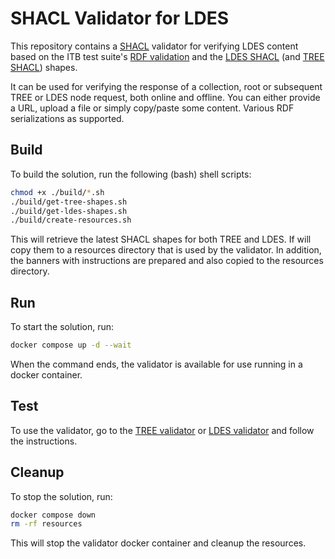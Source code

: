 # SHACL Validator for LDES
This repository contains a [SHACL](https://www.w3.org/TR/shacl/) validator for verifying LDES content based on the ITB test suite's [RDF validation](https://www.itb.ec.europa.eu/docs/guides/latest/validatingRDF/) and the [LDES SHACL](https://github.com/rorlic/ldes-shacl) (and [TREE SHACL](https://github.com/rorlic/tree-shacl)) shapes.

It can be used for verifying the response of a collection, root or subsequent TREE or LDES node request, both online and offline. You can either provide a URL, upload a file or simply copy/paste some content. Various RDF serializations as supported.

## Build
To build the solution, run the following (bash) shell scripts:
```bash
chmod +x ./build/*.sh
./build/get-tree-shapes.sh
./build/get-ldes-shapes.sh
./build/create-resources.sh
```
This will retrieve the latest SHACL shapes for both TREE and LDES. If will copy them to a resources directory that is used by the validator. In addition, the banners with instructions are prepared and also copied to the resources directory.

## Run
To start the solution, run:
```bash
docker compose up -d --wait
```
When the command ends, the validator is available for use running in a docker container.

## Test
To use the validator, go to the [TREE validator](http://localhost:8088/shacl/tree/upload) or [LDES validator](http://localhost:8088/shacl/ldes/upload) and follow the instructions.

## Cleanup
To stop the solution, run:
```bash
docker compose down
rm -rf resources
```
This will stop the validator docker container and cleanup the resources.
